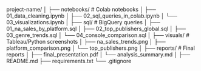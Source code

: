 project-name/
│
├── notebooks/          # Colab notebooks
│   ├── 01_data_cleaning.ipynb
│   ├── 02_sql_queries_in_colab.ipynb
│   └── 03_visualizations.ipynb
│
├── sql/                # BigQuery queries
│   ├── 01_na_sales_by_platform.sql
│   ├── 02_top_publishers_global.sql
│   ├── 03_genre_trends.sql
│   └── 04_console_comparison.sql
│
├── visuals/            # Tableau/Python screenshots
│   ├── na_sales_trends.png
│   ├── platform_comparison.png
│   └── top_publishers.png
│
├── reports/            # Final reports
│   ├── final_presentation.pdf
│   └── analysis_summary.md
│
├── README.md
├── requirements.txt
└── .gitignore
